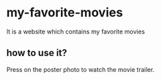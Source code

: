# my-favorite-movies
It is a website which contains my favorite movies 
 ## how to use it?
 Press on the poster photo to watch the movie trailer.
